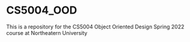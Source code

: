 # CS5004_OOD
 This is a repository for the CS5004 Object Oriented Design Spring 2022 course at Northeatern University 
